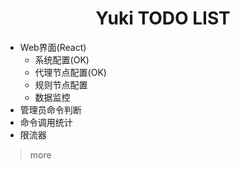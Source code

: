 <h1 align="center">Yuki TODO LIST</h1>

- Web界面(React)
    - 系统配置(OK)
    - 代理节点配置(OK)
    - 规则节点配置
    - 数据监控
- 管理员命令判断
- 命令调用统计
- 限流器

> more